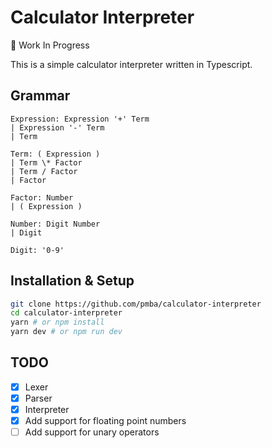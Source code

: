 # Calculator Interpreter

:construction_worker: Work In Progress

This is a simple calculator interpreter written in Typescript.

## Grammar

```
Expression: Expression '+' Term
| Expression '-' Term
| Term

Term: ( Expression )
| Term \* Factor
| Term / Factor
| Factor

Factor: Number
| ( Expression )

Number: Digit Number
| Digit

Digit: '0-9'
```

## Installation & Setup

```bash
git clone https://github.com/pmba/calculator-interpreter
cd calculator-interpreter
yarn # or npm install
yarn dev # or npm run dev
```

## TODO

- [x] Lexer
- [x] Parser
- [x] Interpreter
- [x] Add support for floating point numbers
- [ ] Add support for unary operators
